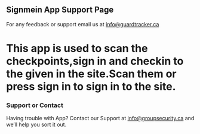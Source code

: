 ## Signmein App Support Page


For any feedback or support email us at info@guardtracker.ca



# This app is used to scan the checkpoints,sign in and checkin to the given in the site.Scan them or press sign in to sign in to the site.



### Support or Contact

Having trouble with App? Contact our Support at info@groupsecurity.ca and we’ll help you sort it out.
